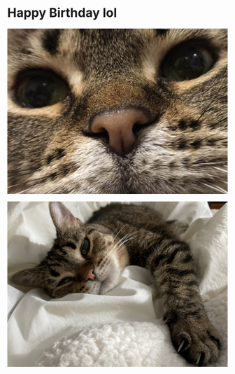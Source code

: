 # **Happy Birthday lol**

![Rufus](https://raw.githubusercontent.com/bigspider-bigworm/big-spider-big-worm/gh-pages/docs/assets/images/IMG_7210.jpg)

![Rufus](https://raw.githubusercontent.com/bigspider-bigworm/big-spider-big-worm/gh-pages/docs/assets/images/FullSizeRender.jpg)
